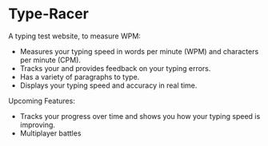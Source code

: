 # Type-Racer
A typing test website, to measure WPM:

- Measures your typing speed in words per minute (WPM) and characters per minute (CPM).
- Tracks your and provides feedback on your typing errors.
- Has a variety of paragraphs to type.
- Displays your typing speed and accuracy in real time.
  
Upcoming Features: 
- Tracks your progress over time and shows you how your typing speed is improving.
- Multiplayer battles
